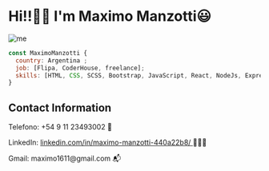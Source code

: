# Hi!!👋🏻 I'm Maximo Manzotti😃

![me](https://user-images.githubusercontent.com/64936675/155836649-58c8062a-0398-4545-9f23-245be5b3cf17.jpeg)

```js
const MaximoManzotti { 
  country: Argentina ; 
  job: [Flipa, CoderHouse, freelance];
  skills: [HTML, CSS, SCSS, Bootstrap, JavaScript, React, NodeJs, Express, SQL, Sequelize, MongoDB, Redis];
}
```

## Contact Information 
<p>Telefono: +54 9 11 23493002 📲 </p>
<p>LinkedIn: <a href='https://www.linkedin.com/in/maximo-manzotti-440a22b8/'> linkedin.com/in/maximo-manzotti-440a22b8/ </a> 👨🏽‍💻 </p> 
<p>Gmail: maximo1611@gmail.com 📬 </p> 
